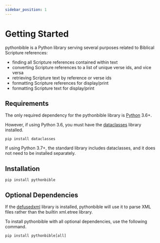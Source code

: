 ```yaml
---
sidebar_position: 1
---
```


# Getting Started

pythonbible is a Python library serving several purposes related to Biblical Scripture references:

 * finding all Scripture references contained within text
 * converting Scripture references to a list of unique verse ids, and vice versa
 * retrieving Scripture text by reference or verse ids
 * formatting Scripture references for display/print
 * formatting Scripture text for display/print

## Requirements

The only required dependency for the pythonbible library is [Python](https://www.python.org/downloads/) 3.6+.

However, if using Python 3.6, you must have the [dataclasses](https://github.com/ericvsmith/dataclasses) library installed.

```shell script
pip install dataclasses
```

If using Python 3.7+, the standard library includes dataclasses, and it does not need to be installed separately.

## Installation

```shell script
pip install pythonbible
```

## Optional Dependencies

If the [defusedxml](https://github.com/tiran/defusedxml) library is installed, pythonbible will use it to parse XML files rather than the builtin xml.etree library.

To install pythonbible with all optional dependencies, use the following command.

```shell script
pip install pythonbible[all]
```